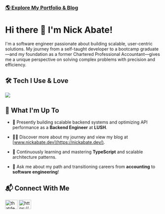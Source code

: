 ### [🌎 Explore My Portfolio & Blog](https://nickabate.dev/)

# Hi there 👋 I'm Nick Abate!
I'm a software engineer passionate about building scalable, user-centric solutions. My journey from a self-taught developer to a bootcamp graduate—and my foundation as a former Chartered Professional Accountant—gives me a unique perspective on solving complex problems with precision and efficiency.

## 🛠️ Tech I Use & Love
<p>
  <a href="https://skillicons.dev">
    <img src="https://skillicons.dev/icons?i=nextjs,react,ts,js,tailwind,nodejs,express,graphql,postgres,apollo,prisma,bash,docker,postman,redux,figma,notion,obsidian,vscode,md&theme=dark&perline=8" />
  </a>
</p>

## 🚀 What I'm Up To

- 🧱 Presently building scalable backend systems and optimizing API performance as a **Backend Engineer** at **LUSH**.

- 👨‍💻 Discover more about my journey and view my blog at [www.nickabate.dev](https://nickabate.dev/).
  
- 🌱 Continuously learning and mastering **TypeScript** and scalable architecture patterns.

- 💬 Ask me about my path and transitioning careers from **accounting** to **software engineering**!


## 📬 Connect With Me
<p align="left">
<a href="https://twitter.com/thatdevnick" target="blank"><img align="center" src="https://raw.githubusercontent.com/rahuldkjain/github-profile-readme-generator/master/src/images/icons/Social/twitter.svg" alt="thatdevnick" height="30" width="40" /></a>
<a href="https://linkedin.com/in/nick-abate/" target="blank"><img align="center" src="https://raw.githubusercontent.com/rahuldkjain/github-profile-readme-generator/master/src/images/icons/Social/linked-in-alt.svg" alt="https://www.linkedin.com/in/nick-abate/" height="30" width="40" /></a>
</p>

<!--
https://rahuldkjain.github.io/gh-profile-readme-generator/
https://github.com/tandpfun/skill-icons/
-->
